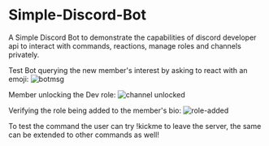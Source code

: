 # Simple-Discord-Bot
A Simple Discord Bot to demonstrate the capabilities of discord developer api to interact with commands, reactions, manage roles and channels privately.

Test Bot querying the new member's interest by asking to react with an emoji:
![botmsg](https://github.com/Rohitkumarvarma-369/Simple-Discord-Bot/assets/79484529/c26f2959-1eda-4f41-a211-4c649ab28cd7)


Member unlocking the Dev role:
![channel unlocked](https://github.com/Rohitkumarvarma-369/Simple-Discord-Bot/assets/79484529/6acc2060-3294-4b45-89ce-d6b9fad07e29)


Verifying the role being added to the member's bio:
![role-added](https://github.com/Rohitkumarvarma-369/Simple-Discord-Bot/assets/79484529/22bedbed-37df-4410-acd9-212e836f3443)

To test the command the user can try !kickme to leave the server, the same can be extended to other commands as well!
